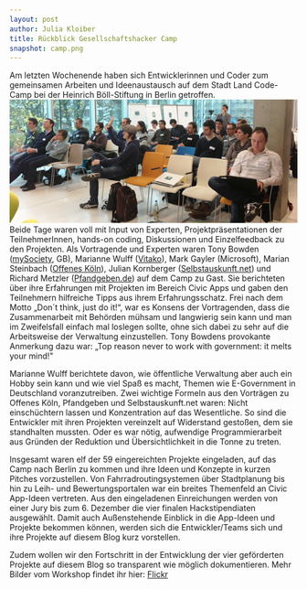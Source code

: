 ```yaml
---
layout: post
author: Julia Kloiber
title: Rückblick Gesellschaftshacker Camp
snapshot: camp.png
---
```


Am letzten Wochenende haben sich Entwicklerinnen und Coder zum gemeinsamen Arbeiten und Ideenaustausch auf dem Stadt Land Code-Camp bei der Heinrich Böll-Stiftung in Berlin getroffen. 
<img src="img/posts/runde.png" alt="Teilnehmer">
Beide Tage waren voll mit Input von Experten, Projektpräsentationen der TeilnehmerInnen, hands-on coding, Diskussionen und Einzelfeedback zu den Projekten.
Als Vortragende und Experten waren Tony Bowden (<a href="http://www.mysociety.org/">mySociety</a>, GB), Marianne Wulff (<a href="http://vitako.de/">Vitako</a>), Mark Gayler (Microsoft), Marian Steinbach (<a href="http://offeneskoeln.de/">Offenes Köln</a>), Julian Kornberger (<a href="https://selbstauskunft.net/">Selbstauskunft.net</a>) und Richard Metzler (<a href="http://www.pfandgeben.de/">Pfandgeben.de</a>) auf dem Camp zu Gast. 
Sie berichteten über ihre Erfahrungen mit Projekten im Bereich Civic Apps und gaben den Teilnehmern hilfreiche Tipps aus ihrem Erfahrungsschatz.
Frei nach dem Motto „Don´t think, just do it!“, war es Konsens der Vortragenden, dass die Zusammenarbeit mit Behörden mühsam und langwierig sein kann und man im Zweifelsfall einfach mal loslegen sollte, ohne sich dabei zu sehr auf die Arbeitsweise der Verwaltung einzustellen. Tony Bowdens provokante Anmerkung dazu war: „Top reason never to work with government: it melts your mind!"

Marianne Wulff berichtete davon, wie öffentliche Verwaltung aber auch ein Hobby sein kann und wie viel Spaß es macht, Themen wie E-Government in Deutschland voranzutreiben. 
Zwei wichtige Formeln aus den Vorträgen zu Offenes Köln, Pfandgeben und Selbstauskunft.net waren: Nicht einschüchtern lassen und Konzentration auf das Wesentliche. So sind die Entwickler mit ihren Projekten vereinzelt auf Widerstand gestoßen, dem sie standhalten mussten. 
Oder es war nötig, aufwendige Programmierarbeit aus Gründen der Reduktion und Übersichtlichkeit in die Tonne zu treten.

Insgesamt waren elf der 59 eingereichten Projekte eingeladen, auf das Camp nach Berlin zu kommen und ihre Ideen und Konzepte in kurzen Pitches vorzustellen. 
Von Fahrradroutingsystemen über Stadtplanung bis hin zu Leih- und Bewertungsportalen war ein breites Themenfeld an Civic App-Ideen vertreten. Aus den eingeladenen Einreichungen werden von einer Jury bis zum 6. Dezember die vier finalen Hackstipendiaten ausgewählt.
Damit auch Außenstehende Einblick in die App-Ideen und Projekte bekommen können, werden sich die Entwickler/Teams sich und ihre Projekte auf diesem Blog kurz vorstellen. 

Zudem wollen wir den Fortschritt in der Entwicklung der vier geförderten Projekte auf diesem Blog so transparent wie möglich dokumentieren.
Mehr Bilder vom Workshop findet ihr hier: <a href="http://www.flickr.com/photos/okfn/sets/72157632082036036/">Flickr</a>
